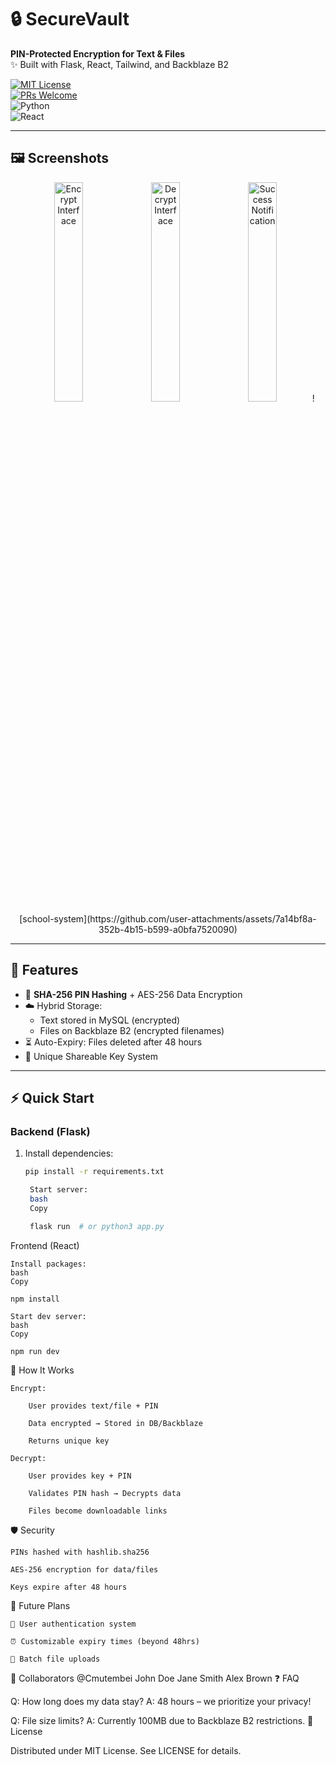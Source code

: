 # 🔒 SecureVault  
**PIN-Protected Encryption for Text & Files**  
✨ Built with Flask, React, Tailwind, and Backblaze B2  

[![MIT License](https://img.shields.io/badge/License-MIT-green.svg)](LICENSE)  
[![PRs Welcome](https://img.shields.io/badge/PRs-Welcome-%23ff69b4)](CONTRIBUTING.md)  
![Python](https://img.shields.io/badge/Python-3.10%2B-blue)  
![React](https://img.shields.io/badge/React-18.0%2B-%2361DAFB)  

---

## 🖼️ Screenshots  
<div align="center">
  <img src="[your-image-url]" width="30%" alt="Encrypt Interface" />
  <img src="[your-image-url]" width="30%" alt="Decrypt Interface" />  
  <img src="[your-image-url]" width="30%" alt="Success Notification" />
  ![school-system](https://github.com/user-attachments/assets/7a14bf8a-352b-4b15-b599-a0bfa7520090)

</div>

---

## 🚀 Features  
- 🔐 **SHA-256 PIN Hashing** + AES-256 Data Encryption  
- ☁️ Hybrid Storage:  
  - Text stored in MySQL (encrypted)  
  - Files on Backblaze B2 (encrypted filenames)  
- ⏳ Auto-Expiry: Files deleted after 48 hours  
- 🔑 Unique Shareable Key System  

---

## ⚡ Quick Start  

### Backend (Flask)  
1. Install dependencies:  
   ```bash
   pip install -r requirements.txt

    Start server:
    bash
    Copy

    flask run  # or python3 app.py

Frontend (React)

    Install packages:
    bash
    Copy

    npm install

    Start dev server:
    bash
    Copy

    npm run dev

🔧 How It Works

    Encrypt:

        User provides text/file + PIN

        Data encrypted → Stored in DB/Backblaze

        Returns unique key

    Decrypt:

        User provides key + PIN

        Validates PIN hash → Decrypts data

        Files become downloadable links

🛡️ Security

    PINs hashed with hashlib.sha256

    AES-256 encryption for data/files

    Keys expire after 48 hours

🌟 Future Plans

    🔑 User authentication system

    ⏰ Customizable expiry times (beyond 48hrs)

    📁 Batch file uploads

👥 Collaborators
@Cmutembei 
John Doe	Jane Smith	Alex Brown
❓ FAQ

Q: How long does my data stay?
A: 48 hours – we prioritize your privacy!

Q: File size limits?
A: Currently 100MB due to Backblaze B2 restrictions.
📜 License

Distributed under MIT License. See LICENSE for details.
